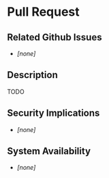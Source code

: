 # Pull Request

## Related Github Issues

- _[none]_

## Description

TODO

## Security Implications

- _[none]_

## System Availability

- _[none]_